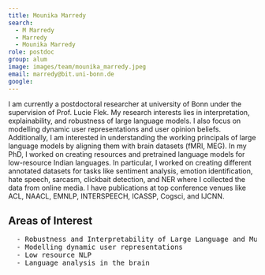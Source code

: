 ```yaml
---
title: Mounika Marredy
search:
  - M Marredy
  - Marredy
  - Mounika Marredy
role: postdoc
group: alum
image: images/team/mounika_marredy.jpeg
email: marredy@bit.uni-bonn.de
google: 
---
```


I am currently a postdoctoral researcher at university of Bonn under the supervision of Prof. Lucie Flek. My research interests lies in interpretation, explainability, and robustness of large language models. I also focus on modelling dynamic user representations and user opinion beliefs. Additionally, I am interested in understanding the working principals of large language models by aligning them with brain datasets (fMRI, MEG).
In my PhD, I worked on creating resources and pretrained language models for low-resource Indian languages. In particular, I worked on creating different annotated datasets for tasks like sentiment analysis, emotion identification, hate speech, sarcasm, clickbait detection, and NER where I collected the data from online media. I have publications at top conference venues like ACL, NAACL, EMNLP, INTERSPEECH, ICASSP, Cogsci, and  IJCNN.


## Areas of Interest
  <pre>  - Robustness and Interpretability of Large Language and Multi-lingual models 
  - Modelling dynamic user representations
  - Low resource NLP
  - Language analysis in the brain
